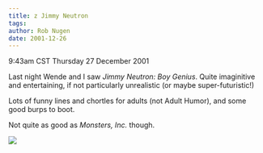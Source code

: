 ```yaml
---
title: z Jimmy Neutron
tags: 
author: Rob Nugen
date: 2001-12-26
---
```


<title></title>
<p class=date>9:43am CST Thursday 27 December 2001</p>

<p>Last night Wende and I saw <em>Jimmy Neutron: Boy Genius</em>.
Quite imaginitive and entertaining, if not particularly unrealistic
(or maybe super-futuristic!)</p>

<p>Lots of funny lines and chortles for adults (not Adult Humor), and
some good burps to boot.</p>

<p>Not quite as good as <em>Monsters, Inc.</em> though.</p>

<p><img src='/images/rob/wL-ROB.gif'/></p>

